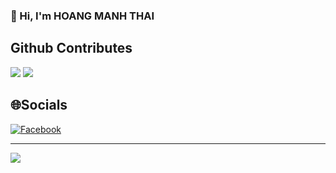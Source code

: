 ### 👋 Hi, I'm HOANG MANH THAI

## Github Contributes
![](https://github-readme-stats.vercel.app/api?username=hoangmanhthai&bg_color=FFFFFF00&text_color=179fa3&show_icons=true&count_private=true&include_all_commits=true&custom_title=Hoạt%20động%20trên%20Github)
![](https://github-readme-stats.vercel.app/api/top-langs/?username=hoangmanhthai&bg_color=FFFFFF00&text_color=179fa3&layout=compact&hide=CSS&langs_count=10&custom_title=Ngôn%20Ngữ%20Hay%20Dùng)<br/>

## 🌐Socials

[![Facebook](https://img.shields.io/badge/Facebook-%231877F2.svg?logo=Facebook&logoColor=white)](https://facebook.com/hoangmanhthai.2302)

---
![](https://komarev.com/ghpvc/?username=hoangmanhthai&label=Visitors+Count&color=brightgreen)
